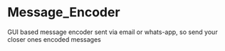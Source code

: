 # Message_Encoder
GUI based message encoder sent via email or whats-app, so send your closer ones encoded messages
